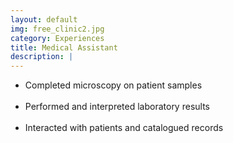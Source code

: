 ```yaml
---
layout: default
img: free_clinic2.jpg
category: Experiences
title: Medical Assistant
description: |
---
```


* Completed microscopy on patient samples
<br><br>
* Performed and interpreted laboratory results
<br><br>
* Interacted with patients and catalogued records

